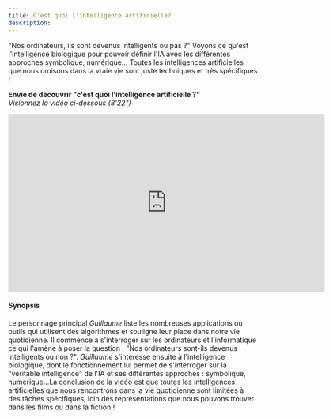 ```yaml
---
title: C'est quoi l'intelligence artificielle?
description:
---
```


"Nos ordinateurs, ils sont devenus intelligents ou pas ?" Voyons ce qu'est l'intelligence biologique pour pouvoir définir l'IA avec les différentes approches symbolique, numérique... Toutes les intelligences artificielles que nous croisons dans la vraie vie sont juste techniques et très spécifiques !

**Envie de découvrir "c'est quoi l'intelligence artificielle ?"**  
_Visionnez la vidéo ci-dessous (8'22")_

<center><iframe width="640" height="360" src="https://www.youtube.com/embed/bkuWz0eAS7w?rel=0&showinfo=0&cc_load_policy=1&hl=fr&modestbranding=1" frameborder="0" allowfullscreen></iframe></center>

#### Synopsis
Le personnage principal _Guillaume_ liste les nombreuses applications ou outils qui utilisent des algorithmes et souligne leur place dans notre vie quotidienne. Il commence à s'interroger sur les ordinateurs et l'informatique ce qui l'amène à poser la question : "Nos ordinateurs sont-ils devenus intelligents ou non ?".
_Guillaume_ s'intéresse ensuite à l'intelligence biologique, dont le fonctionnement lui permet de s'interroger sur la "véritable intelligence" de l'IA et ses différentes approches : symbolique, numérique...La conclusion de la vidéo est que toutes les intelligences artificielles que nous rencontrons dans la vie quotidienne sont limitées à des tâches spécifiques, loin des représentations que nous pouvons trouver dans les films ou dans la fiction !
